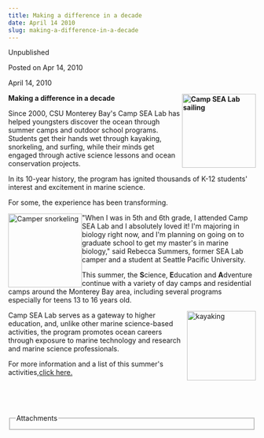 ```yaml
---
title: Making a difference in a decade
date: April 14 2010
slug: making-a-difference-in-a-decade
---
```




<div class="unpublished">Unpublished</div>

<span class="date">Posted on Apr 14, 2010    </span>
<p>April 14, 2010<strong>&#xA0;<br/></strong></p>
<strong><img alt="Camp SEA Lab sailing" height="150" src="http://news.csumb.edu/sites/default/files/65/igx_migrate/images/Camp%20SEA%20Lab%201.jpg" style="float:right" width="150">Making a difference in a
decade</img></strong>
<p>Since 2000, CSU Monterey Bay&apos;s Camp SEA Lab has helped
youngsters discover the ocean through summer camps and outdoor
school programs. Students get their hands wet through kayaking,
snorkeling, and surfing, while their minds get engaged through
active science lessons and ocean conservation projects.&#xA0;</p>
<p>In its 10-year history, the program has ignited thousands of
K-12 students&apos; interest and excitement in marine science.&#xA0;</p>
<p>For some, the experience has been transforming.</p>
<p><img alt="Camper snorkeling" height="150" src="http://news.csumb.edu/sites/default/files/65/igx_migrate/images/Camp%20SEA%20Lab%202.jpg" style="float:left" width="150">&quot;When I was in 5th and 6th grade,
I attended Camp SEA Lab and I absolutely loved it! I&apos;m majoring in
biology right now, and I&apos;m planning on going on to graduate school
to get my master&apos;s in marine biology,&quot; said Rebecca Summers, former
SEA Lab camper and a student at Seattle Pacific University.</img></p>
<p>This summer, the <strong>S</strong>cience,
<strong>E</strong>ducation and <strong>A</strong>dventure continue
with a variety of day camps and residential camps around the
Monterey Bay area, including several programs especially for teens
13 to 16 years old.</p>
<p><img alt="kayaking" height="141" src="http://news.csumb.edu/sites/default/files/65/igx_migrate/images/Camp%20SEA%20Lab%203.jpg" style="float:right" width="140">Camp SEA Lab serves as a gateway
to higher education, and, unlike other marine science-based
activities, the program promotes ocean careers through exposure to
marine technology and research and marine science
professionals.&#xA0;</img></p>
<p>For more information and a list of this summer&apos;s
activities,<a href="http://www.campsealab.org" rel="nofollow">click
here.</a></p>
<p>&#xA0;</p>
<p>&#xA0;</p>
<fieldset class="fieldgroup group-attachments">
<legend>Attachments</legend>
<div class="field field-type-emvideo field-field-attach-video">
<div class="field-items">
<div class="field-item odd">
<div class="emvideo emvideo-video emvideo-"/>
</div>
</div>
</div>
</fieldset>





